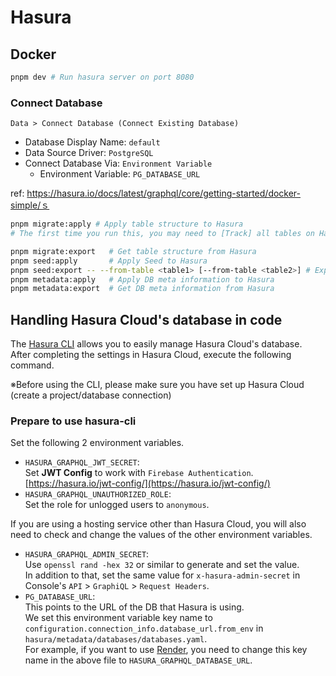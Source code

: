 # Hasura

## Docker

```bash
pnpm dev # Run hasura server on port 8080
```

### Connect Database

`Data > Connect Database (Connect Existing Database)`

- Database Display Name: `default`
- Data Source Driver: `PostgreSQL`
- Connect Database Via: `Environment Variable`
  - Environment Variable: `PG_DATABASE_URL`

ref: https://hasura.io/docs/latest/graphql/core/getting-started/docker-simple/ｓ

```bash
pnpm migrate:apply # Apply table structure to Hasura
# The first time you run this, you may need to [Track] all tables on Hasura

pnpm migrate:export   # Get table structure from Hasura
pnpm seed:apply       # Apply Seed to Hasura
pnpm seed:export -- --from-table <table1> [--from-table <table2>] # Export seed data from tables
pnpm metadata:apply   # Apply DB meta information to Hasura
pnpm metadata:export  # Get DB meta information from Hasura
```

## Handling Hasura Cloud's database in code

The [Hasura CLI](https://hasura.io/docs/latest/graphql/core/hasura-cli/index/) allows you to easily manage Hasura Cloud's database.  
After completing the settings in Hasura Cloud, execute the following command.

※Before using the CLI, please make sure you have set up Hasura Cloud (create a project/database connection)

### Prepare to use hasura-cli

Set the following 2 environment variables.

- `HASURA_GRAPHQL_JWT_SECRET`:  
  Set **JWT Config** to work with `Firebase Authentication`.  
  [https://hasura.io/jwt-config/](https://hasura.io/jwt-config/)
- `HASURA_GRAPHQL_UNAUTHORIZED_ROLE`:  
  Set the role for unlogged users to `anonymous`.

If you are using a hosting service other than Hasura Cloud, you will also need to check and change the values of the other environment variables.

- `HASURA_GRAPHQL_ADMIN_SECRET`:  
  Use `openssl rand -hex 32` or similar to generate and set the value.  
  In addition to that, set the same value for `x-hasura-admin-secret` in Console's `API` > `GraphiQL` > `Request Headers`.
- `PG_DATABASE_URL`:  
  This points to the URL of the DB that Hasura is using.  
  We set this environment variable key name to `configuration.connection_info.database_url.from_env` in `hasura/metadata/databases/databases.yaml`.  
  For example, if you want to use [Render](https://render.com/), you need to change this key name in the above file to `HASURA_GRAPHQL_DATABASE_URL`.
